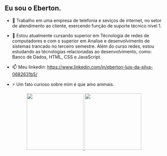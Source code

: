 ## Eu sou o Eberton.


- 🔭 Trabalho em uma empresa de telefonia e seviços de internet, no setor de atendimento ao cliente, exercendo função de suporte técnico nivel 1.

- 🌱 Estou atualmente cursando superior em Técnologia de redes de computadores e com o superior em Analise e desenvolvimento de sistemas trancado no terceiro semestre.
     Além do curso redes, estou estudando as técnologias relacionadas ao desenvolvimento, como: Banco de    Dados, HTML, CSS e JavaScript.

- 📫 Meu linkedin: https://www.linkedin.com/in/eberton-luis-da-silva-0682631b5/
- ⚡ Um fato curioso sobre mim é que amo animais.


<div align="center">
  <a href="https://github.com/EbertonLS">
  <img height="180em" src="https://github-readme-stats.vercel.app/api?username=EbertonLS&show_icons=true&theme=dark&include_all_commits=true&count_private=true"/>
  <img height="180em" src="https://github-readme-stats.vercel.app/api/top-langs/?username=EbertonLS&layout=compact&langs_count=7&theme=dark"/>
</div>
